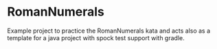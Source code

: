 # RomanNumerals
Example project to practice the RomanNumerals kata and acts also as a template
for a java project with spock test support with gradle.